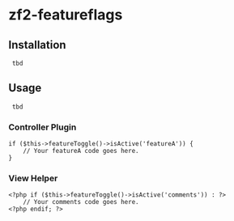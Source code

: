 # zf2-featureflags



## Installation

```
 tbd
```

## Usage

```
 tbd
```

### Controller Plugin

```
if ($this->featureToggle()->isActive('featureA')) {
    // Your featureA code goes here.
}
```

### View Helper

```
<?php if ($this->featureToggle()->isActive('comments')) : ?>
    // Your comments code goes here.
<?php endif; ?>
```
